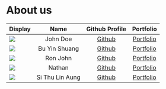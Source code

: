 # About us

Display |   Name   | Github Profile | Portfolio 
--------|:--------:|:--------------:|:---------:
![](https://via.placeholder.com/100.png?text=Photo) | John Doe | [Github](https://github.com/) | [Portfolio](docs/team/johndoe.md)
![](https://via.placeholder.com/100.png?text=Photo) | Bu Yin Shuang  | [Github](https://github.com/) | [Portfolio](docs/team/johndoe.md)
![](https://via.placeholder.com/100.png?text=Photo) | Ron John | [Github](https://github.com/) | [Portfolio](docs/team/johndoe.md)
![](https://via.placeholder.com/100.png?text=Photo) |  Nathan  | [Github](https://github.com/) | [Portfolio](docs/team/johndoe.md)
![](https://via.placeholder.com/100.png?text=Photo) | Si Thu Lin Aung  | [Github](https://github.com/) | [Portfolio](docs/team/johndoe.md)
